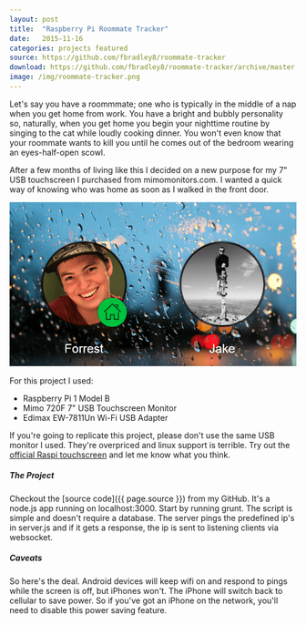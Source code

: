 ```yaml
---
layout: post
title:  "Raspberry Pi Roommate Tracker"
date:   2015-11-16
categories: projects featured
source: https://github.com/fbradley8/roommate-tracker
download: https://github.com/fbradley8/roommate-tracker/archive/master.zip
image: /img/roommate-tracker.png
---
```

Let's say you have a roommmate; one who is typically in the middle of a nap when you get home from work. You have a bright and bubbly personality so, naturally, when you get home you begin your nighttime routine by singing to the cat while loudly cooking dinner. You won't even know that your roommate wants to kill you until he comes out of the bedroom wearing an eyes-half-open scowl.

After a few months of living like this I decided on a new purpose for my 7" USB touchscreen I purchased from mimomonitors.com. I wanted a quick way of knowing who was home as soon as I walked in the front door.

![roommate-tracker](/img/roommate-tracker.png)

For this project I used:

- Raspberry Pi 1 Model B
- Mimo 720F 7" USB Touchscreen Monitor
- Edimax EW-7811Un Wi-Fi USB Adapter

If you're going to replicate this project, please don't use the same USB monitor I used. They're overpriced and linux support is terrible. Try out the [official Raspi touchscreen](http://www.element14.com/community/docs/DOC-78156?ICID=rpiaccsy-access-products) and let me know what you think.

##### The Project

Checkout the [source code]({{ page.source }}) from my GitHub. It's a node.js app running on localhost:3000. Start by running grunt. The script is simple and doesn't require a database. The server pings the predefined ip's in server.js and if it gets a response, the ip is sent to listening clients via websocket.

##### Caveats

So here's the deal. Android devices will keep wifi on and respond to pings while the screen is off, but iPhones won't. The iPhone will switch back to cellular to save power. So if you've got an iPhone on the network, you'll need to disable this power saving feature.

